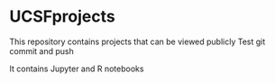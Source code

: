 # UCSFprojects

This repository contains projects that can be viewed publicly
Test git commit and push

It contains Jupyter and R notebooks